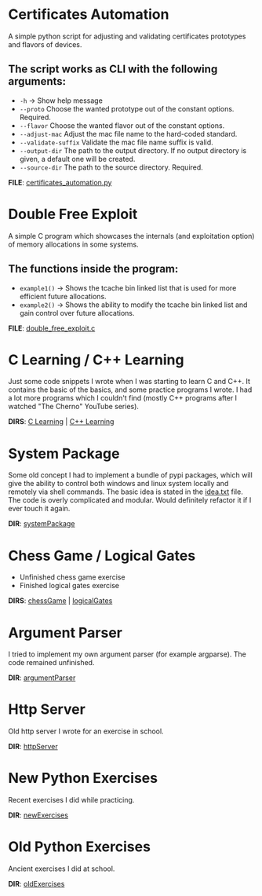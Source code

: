 # Certificates Automation

A simple python script for adjusting and validating certificates prototypes and flavors of devices.

## The script works as CLI with the following arguments:

* `-h` -> Show help message
* `--proto` Choose the wanted prototype out of the constant options. Required.
* `--flavor` Choose the wanted flavor out of the constant options.
* `--adjust-mac` Adjust the mac file name to the hard-coded standard.
* `--validate-suffix` Validate the mac file name suffix is valid.
* `--output-dir` The path to the output directory. If no output directory is given, a default one will be created.
* `--source-dir` The path to the source directory. Required.

__FILE__: [certificates_automation.py](python/certificates_automation.py)


# Double Free Exploit

A simple C program which showcases the internals (and exploitation option) of memory allocations in some systems.

## The functions inside the program:

* `example1()` -> Shows the tcache bin linked list that is used for more efficient future allocations.
* `example2()` -> Shows the ability to modify the tcache bin linked list and gain control over future allocations.

__FILE__: [double_free_exploit.c](C/double_free_exploit.c)


# C Learning / C++ Learning

Just some code snippets I wrote when I was starting to learn C and C++.
It contains the basic of the basics, and some practice programs I wrote.
I had a lot more programs which I couldn't find (mostly C++ programs after I watched "The Cherno" YouTube series).

__DIRS__: [C Learning](./C%20Learning) | [C++ Learning](./C++%20Learning)


# System Package

Some old concept I had to implement a bundle of pypi packages, which will give the ability to control
both windows and linux system locally and remotely via shell commands.
The basic idea is stated in the [idea.txt](./python/systemPackage/idea.txt) file.
The code is overly complicated and modular. Would definitely refactor it if I ever touch it again.

__DIR__: [systemPackage](./python/systemPackage)


# Chess Game / Logical Gates

* Unfinished chess game exercise
* Finished logical gates exercise

__DIRS__: [chessGame](python/chessGame) | [logicalGates](python/logicalGates)


# Argument Parser

I tried to implement my own argument parser (for example argparse). 
The code remained unfinished.

__DIR__: [argumentParser](python/argumentParser)


# Http Server

Old http server I wrote for an exercise in school.

__DIR__: [httpServer](python/httpServer)


# New Python Exercises

Recent exercises I did while practicing.

__DIR__: [newExercises](python/newExercises)


# Old Python Exercises

Ancient exercises I did at school.

__DIR__: [oldExercises](python/oldExercises)
